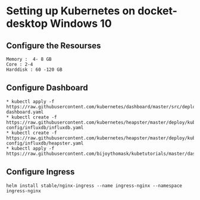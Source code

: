 # Setting up Kubernetes on docket-desktop Windows 10

## Configure the Resourses
    Memory :  4- 8 GB
    Core : 2-4
    Harddisk : 60 -120 GB
## Configure Dashboard
    * kubectl apply -f https://raw.githubusercontent.com/kubernetes/dashboard/master/src/deploy/alternative/kubernetes-dashboard.yaml
    * kubectl create -f https://raw.githubusercontent.com/kubernetes/heapster/master/deploy/kube-config/influxdb/influxdb.yaml
    * kubectl create -f https://raw.githubusercontent.com/kubernetes/heapster/master/deploy/kube-config/influxdb/heapster.yaml
    * kubectl apply -f https://raw.githubusercontent.com/bijoythomask/kubetutorials/master/dashboard/service.yaml

## Configure Ingress

    helm install stable/nginx-ingress --name ingress-nginx --namespace ingress-nginx